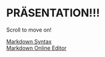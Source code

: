 ﻿# PRÄSENTATION!!!

Scroll to move on!  

[Markdown Syntax](https://github.com/gnab/remark/wiki/Markdown)  
[Markdown Online Editor](https://dillinger.io/)
